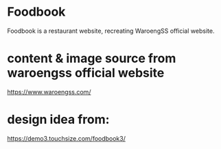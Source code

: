 # Foodbook
Foodbook is a restaurant website, recreating WaroengSS official website.

# content & image source from waroengss official website
https://www.waroengss.com/

# design idea from:
https://demo3.touchsize.com/foodbook3/
